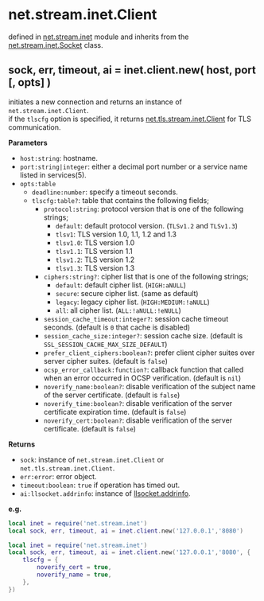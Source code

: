 # net.stream.inet.Client

defined in [net.stream.inet](../lib/stream/inet.lua) module and inherits from the [net.stream.inet.Socket](net_stream_inet_socket.md) class.


## sock, err, timeout, ai = inet.client.new( host, port [, opts] )

initiates a new connection and returns an instance of `net.stream.inet.Client`.  
if the `tlscfg` option is specified, it returns [net.tls.stream.inet.Client](net_tls_stream_inet_client.md) for TLS communication.

**Parameters**

- `host:string`: hostname.
- `port:string|integer`: either a decimal port number or a service name listed in services(5).
- `opts:table`
    - `deadline:number`: specify a timeout seconds.
    - `tlscfg:table?`: table that contains the following fields;
        - `protocol:string`: protocol version that is one of the following strings;
            - `default`: default protocol version. (`TLSv1.2` and `TLSv1.3`)
            - `tlsv1`: TLS version 1.0, 1.1, 1.2 and 1.3
            - `tlsv1.0`: TLS version 1.0
            - `tlsv1.1`: TLS version 1.1
            - `tlsv1.2`: TLS version 1.2
            - `tlsv1.3`: TLS version 1.3
        - `ciphers:string?`: cipher list that is one of the following strings;
            - `default`: default cipher list. (`HIGH:aNULL`)
            - `secure`: secure cipher list. (same as default)
            - `legacy`: legacy cipher list. (`HIGH:MEDIUM:!aNULL`)
            - `all`: all cipher list. (`ALL:!aNULL:!eNULL`)
        - `session_cache_timeout:integer?`: session cache timeout seconds. (default is `0` that cache is disabled)
        - `session_cache_size:integer?`: session cache size. (default is `SSL_SESSION_CACHE_MAX_SIZE_DEFAULT`)
        - `prefer_client_ciphers:boolean?`: prefer client cipher suites over server cipher suites. (default is `false`)
        - `ocsp_error_callback:function?`: callback function that called when an error occurred in OCSP verification. (default is `nil`)
        - `noverify_name:boolean?`: disable verification of the subject name of the server certificate. (default is `false`)
        - `noverify_time:boolean?`: disable verification of the server certificate expiration time. (default is `false`)
        - `noverify_cert:boolean?`: disable verification of the server certificate. (default is `false`)

**Returns**

- `sock`: instance of `net.stream.inet.Client` or `net.tls.stream.inet.Client`.
- `err:error`: error object.
- `timeout:boolean`: `true` if operation has timed out.
- `ai:llsocket.addrinfo`: instance of [llsocket.addrinfo](https://github.com/mah0x211/lua-llsocket#llsocketaddrinfo-instance-methods).

**e.g.**

```lua
local inet = require('net.stream.inet')
local sock, err, timeout, ai = inet.client.new('127.0.0.1','8080')
```

```lua
local inet = require('net.stream.inet')
local sock, err, timeout, ai = inet.client.new('127.0.0.1','8080', {
    tlscfg = {
        noverify_cert = true,
        noverify_name = true,
    },
})
```
